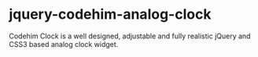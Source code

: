 # jquery-codehim-analog-clock
Codehim Clock is a well designed, adjustable and fully realistic jQuery and CSS3 based analog clock widget. 
